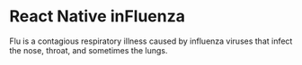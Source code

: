 # React Native inFluenza

Flu is a contagious respiratory illness caused by influenza viruses that infect the nose, throat, and sometimes the lungs. 
